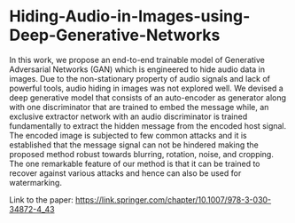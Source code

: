 # Hiding-Audio-in-Images-using-Deep-Generative-Networks
In this work, we propose an end-to-end trainable model of Generative Adversarial Networks (GAN) which is engineered to hide audio data in images. Due to the non-stationary property of audio signals and lack of powerful tools, audio hiding in images was not explored well. We devised a deep generative model that consists of an auto-encoder as generator along with one discriminator that are trained to embed the message while, an exclusive extractor network with an audio discriminator is trained fundamentally to extract the hidden message from the encoded host signal. The encoded image is subjected to few common attacks and it is established that the message signal can not be hindered making the proposed method robust towards blurring, rotation, noise, and cropping. The one remarkable feature of our method is that it can be trained to recover against various attacks and hence can also be used for watermarking.


Link to the paper: https://link.springer.com/chapter/10.1007/978-3-030-34872-4_43
